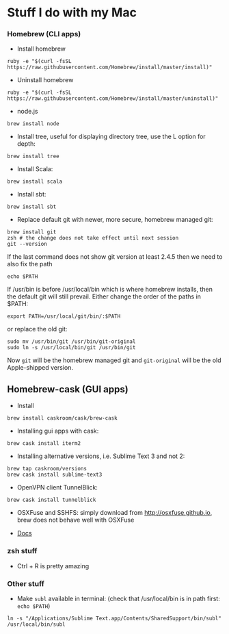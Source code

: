 # Stuff I do with my Mac
### Homebrew (CLI apps)
* Install homebrew
```
ruby -e "$(curl -fsSL https://raw.githubusercontent.com/Homebrew/install/master/install)"
```
* Uninstall homebrew
```
ruby -e "$(curl -fsSL https://raw.githubusercontent.com/Homebrew/install/master/uninstall)"
```
* node.js
```
brew install node
```

* Install tree, useful for displaying directory tree, use the L option for depth:
```
brew install tree
```

* Install Scala:
```
brew install scala
```

* Install sbt:
```
brew install sbt
```

* Replace default git with newer, more secure, homebrew managed git:
```
brew install git
zsh # the change does not take effect until next session
git --version
```
If the last command does not show git version at least 2.4.5 then we need to also fix the path
```
echo $PATH
```
If /usr/bin is before /usr/local/bin which is where homebrew installs, then the default git will still prevail.
Either change the order of the paths in $PATH:
```
export PATH=/usr/local/git/bin/:$PATH
```
or replace the old git:
```
sudo mv /usr/bin/git /usr/bin/git-original
sudo ln -s /usr/local/bin/git /usr/bin/git
```
Now <code>git</code> will be the homebrew managed git and <code>git-original</code> will be the old Apple-shipped version.


## Homebrew-cask (GUI apps)
* Install
```
brew install caskroom/cask/brew-cask
```
* Installing gui apps with cask:
```
brew cask install iterm2
```
* Installing alternative versions, i.e. Sublime Text 3 and not 2:
```
brew tap caskroom/versions
brew cask install sublime-text3
```

* OpenVPN client TunnelBlick:
```
brew cask install tunnelblick
```


* OSXFuse and SSHFS: simply download from http://osxfuse.github.io, brew does not behave well with OSXFuse


* [Docs](https://github.com/caskroom/homebrew-cask/blob/master/USAGE.md)

### zsh stuff
* Ctrl + R is pretty amazing

### Other stuff
* Make <code>subl</code> available in terminal: (check that /usr/local/bin is in path first: <code>echo $PATH</code>)
```
ln -s "/Applications/Sublime Text.app/Contents/SharedSupport/bin/subl" /usr/local/bin/subl
```



